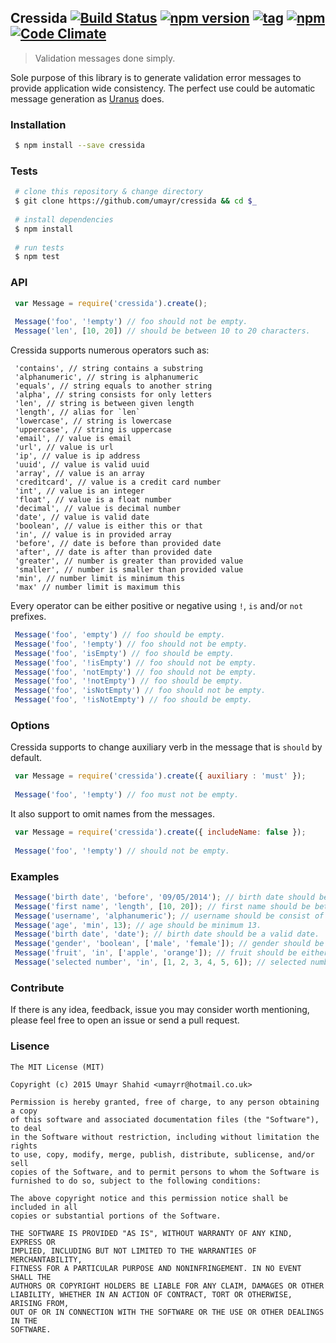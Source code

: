 ## Cressida   [![Build Status](https://travis-ci.org/umayr/cressida.svg)](https://travis-ci.org/umayr/cressida)   [![npm version](https://badge.fury.io/js/cressida.svg)](http://badge.fury.io/js/cressida) [![tag](https://img.shields.io/github/tag/umayr/cressida.svg)]()   [![npm](https://img.shields.io/npm/dm/cressida.svg)]() [![Code Climate](https://codeclimate.com/github/umayr/cressida/badges/gpa.svg)](https://codeclimate.com/github/umayr/cressida)

> Validation messages done simply.

Sole purpose of this library is to generate validation error messages to provide application wide consistency. The perfect use could be automatic message generation as [Uranus](https://github.com/umayr/uranus) does.

### Installation

``` bash
 $ npm install --save cressida
```

### Tests

``` bash
 # clone this repository & change directory
 $ git clone https://github.com/umayr/cressida && cd $_
 
 # install dependencies
 $ npm install
 
 # run tests
 $ npm test
```

### API

``` javascript
 var Message = require('cressida').create();
 
 Message('foo', '!empty') // foo should not be empty.
 Message('len', [10, 20]) // should be between 10 to 20 characters.
```
Cressida supports numerous operators such as: 
```
 'contains', // string contains a substring
 'alphanumeric', // string is alphanumeric
 'equals', // string equals to another string
 'alpha', // string consists for only letters
 'len', // string is between given length
 'length', // alias for `len`
 'lowercase', // string is lowercase
 'uppercase', // string is uppercase
 'email', // value is email
 'url', // value is url
 'ip', // value is ip address
 'uuid', // value is valid uuid
 'array', // value is an array
 'creditcard', // value is a credit card number
 'int', // value is an integer
 'float', // value is a float number
 'decimal', // value is decimal number
 'date', // value is valid date
 'boolean', // value is either this or that
 'in', // value is in provided array
 'before', // date is before than provided date
 'after', // date is after than provided date
 'greater', // number is greater than provided value
 'smaller', // number is smaller than provided value
 'min', // number limit is minimum this
 'max' // number limit is maximum this
```

Every operator can be either positive or negative using `!`, `is` and/or `not` prefixes.

``` javascript
 Message('foo', 'empty') // foo should be empty.
 Message('foo', '!empty') // foo should not be empty.
 Message('foo', 'isEmpty') // foo should be empty.
 Message('foo', '!isEmpty') // foo should not be empty.
 Message('foo', 'notEmpty') // foo should not be empty.
 Message('foo', '!notEmpty') // foo should be empty.
 Message('foo', 'isNotEmpty') // foo should not be empty.
 Message('foo', '!isNotEmpty') // foo should be empty.
```

### Options

Cressida supports to change auxiliary verb in the message that is `should` by default.

``` javascript
 var Message = require('cressida').create({ auxiliary : 'must' });
 
 Message('foo', '!empty') // foo must not be empty.
```

It also support to omit names from the messages.

``` javascript
 var Message = require('cressida').create({ includeName: false });
 
 Message('foo', '!empty') // should not be empty.
```
### Examples

``` javascript
 Message('birth date', 'before', '09/05/2014'); // birth date should be before than 9th September 2014.
 Message('first name', 'length', [10, 20]); // first name should be between 10 to 20 characters.
 Message('username', 'alphanumeric'); // username should be consist of only letters & numbers.
 Message('age', 'min', 13); // age should be minimum 13.
 Message('birth date', 'date'); // birth date should be a valid date.
 Message('gender', 'boolean', ['male', 'female']); // gender should be either male or female.
 Message('fruit', 'in', ['apple', 'orange']); // fruit should be either apple or orange.
 Message('selected number', 'in', [1, 2, 3, 4, 5, 6]); // selected number should be one of these values (1, 2, 3, 4, 5, 6).
```
### Contribute

If there is any idea, feedback, issue you may consider worth mentioning, please feel free to open an issue or send a pull request.

### Lisence

```
The MIT License (MIT)

Copyright (c) 2015 Umayr Shahid <umayrr@hotmail.co.uk>

Permission is hereby granted, free of charge, to any person obtaining a copy
of this software and associated documentation files (the "Software"), to deal
in the Software without restriction, including without limitation the rights
to use, copy, modify, merge, publish, distribute, sublicense, and/or sell
copies of the Software, and to permit persons to whom the Software is
furnished to do so, subject to the following conditions:

The above copyright notice and this permission notice shall be included in all
copies or substantial portions of the Software.

THE SOFTWARE IS PROVIDED "AS IS", WITHOUT WARRANTY OF ANY KIND, EXPRESS OR
IMPLIED, INCLUDING BUT NOT LIMITED TO THE WARRANTIES OF MERCHANTABILITY,
FITNESS FOR A PARTICULAR PURPOSE AND NONINFRINGEMENT. IN NO EVENT SHALL THE
AUTHORS OR COPYRIGHT HOLDERS BE LIABLE FOR ANY CLAIM, DAMAGES OR OTHER
LIABILITY, WHETHER IN AN ACTION OF CONTRACT, TORT OR OTHERWISE, ARISING FROM,
OUT OF OR IN CONNECTION WITH THE SOFTWARE OR THE USE OR OTHER DEALINGS IN THE
SOFTWARE.
```
